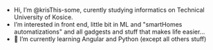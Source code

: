 - Hi, I’m @krisThis-some, curently studying informatics on Technical University of Kosice.
- I’m interested in front end, little bit in ML and "smartHomes automatizations" and all gadgests and stuff that makes life easier...
- 🌱 I’m currently learning Angular and Python (except all others stuff)

<!---
krisThis-some/krisThis-some is a ✨ special ✨ repository because its `README.md` (this file) appears on your GitHub profile.
You can click the Preview link to take a look at your changes.
--->
